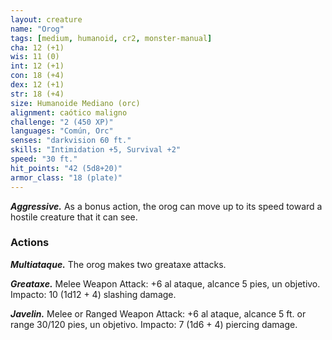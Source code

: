 ```yaml
---
layout: creature
name: "Orog"
tags: [medium, humanoid, cr2, monster-manual]
cha: 12 (+1)
wis: 11 (0)
int: 12 (+1)
con: 18 (+4)
dex: 12 (+1)
str: 18 (+4)
size: Humanoide Mediano (orc)
alignment: caótico maligno
challenge: "2 (450 XP)"
languages: "Común, Orc"
senses: "darkvision 60 ft."
skills: "Intimidation +5, Survival +2"
speed: "30 ft."
hit_points: "42 (5d8+20)"
armor_class: "18 (plate)"
---
```


***Aggressive.*** As a bonus action, the orog can move up to its speed toward a hostile creature that it can see.

### Actions

***Multiataque.*** The orog makes two greataxe attacks.

***Greataxe.*** Melee Weapon Attack: +6 al ataque, alcance 5 pies, un objetivo. Impacto: 10 (1d12 + 4) slashing damage.

***Javelin.*** Melee or Ranged Weapon Attack: +6 al ataque, alcance 5 ft. or range 30/120 pies, un objetivo. Impacto: 7 (1d6 + 4) piercing damage.